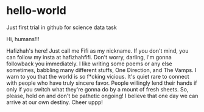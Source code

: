 # hello-world
Just first trial in github for science data task

Hi, humans!!!

Hafizhah's here! Just call me Fifi as my nickname. If you don't mind, you can follow my insta at hafizhahfifi. Don't worry, darling, I'm gonna followback you immediately. 
I like writing some poems or any else sometimes, babbling many different stuffs, One Direction, and The Vamps.
I warn to you that the world is so f*cking vicious. It's quiet rare to connect with people who have truly sincere favor.
People willingly lend their hands if only if you switch what they're gonna do by a mount of fresh sheets. 
So, please, hold on and don't be pathetic ongoing! I believe that one day we can arrive at our own destiny. 
Cheer uppp!
